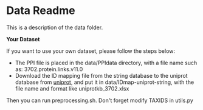 # Data Readme

This is a description of the data folder.

**Your Dataset**

If you want to use your own dataset, please follow the steps below:

* The PPI file is placed in the data/PPIdata directory, with a file name such as: 3702.protein.links.v11.0
* Download the ID mapping file from the string database to the uniprot database from [uniprot](https://www.uniprot.org/), and put it in data/IDmap-uniprot-string, with the file name and format like uniprotkb_3702.xlsx

Then you can run preprocessing.sh. Don't forget modify TAXIDS in utils.py

